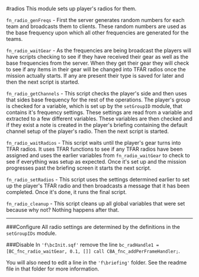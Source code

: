 #radios
This module sets up player's radios for them.

`fn_radio_genFreqs` - First the server generates random numbers for each team and broadcasts them to clients. These random numbers are used as the base frequency upon which all other frequencies are generated for the teams. 

`fn_radio_waitGear` - As the frequencies are being broadcast the players will have scripts checking to see if they have received their gear as well as the base frequencies from the server. When they get their gear they will check to see if any items in their gear will be changed into TFAR radios once the mission actually starts. If any are present their type is saved for later and then the next script is started.

`fn_radio_getChannels` - This script checks the player's side and then uses that sides base frequency for the rest of the operations. The player's group is checked for a variable, which is set up by the `setGroupID` module, that contains it's frequency settings. These settings are read from a variable and extracted to a few different variables. These variables are then checked and if they exist a note is created in the player's briefing containing the default channel setup of the player's radio. Then the next script is started.

`fn_radio_waitRadios` - This script waits until the player's gear turns into TFAR radios. It uses TFAR functions to see if any TFAR radios have been assigned and uses the earlier variables from `fn_radio_waitGear` to check to see if everything was setup as expected. Once it's set up and the mission progresses past the briefing screen it starts the next script.

`fn_radio_setRadios` - This script uses the settings determined earlier to set up the player's TFAR radio and then broadcasts a message that it has been completed. Once it's done, it runs the final script.

`fn_radio_cleanup` - This script cleans up all global variables that were set because why not? Nothing happens after that.
***
###Configure
All radio settings are determined by the definitions in the `setGroupIDs` module.

###Disable
In `'f\bcInit.sqf'` remove the line `bc_radHandle1 = [BC_fnc_radio_waitGear, 0.1, []] call CBA_fnc_addPerFrameHandler;`.

You will also need to edit a line in the `'f\briefing'` folder. See the readme file in that folder for more information.
